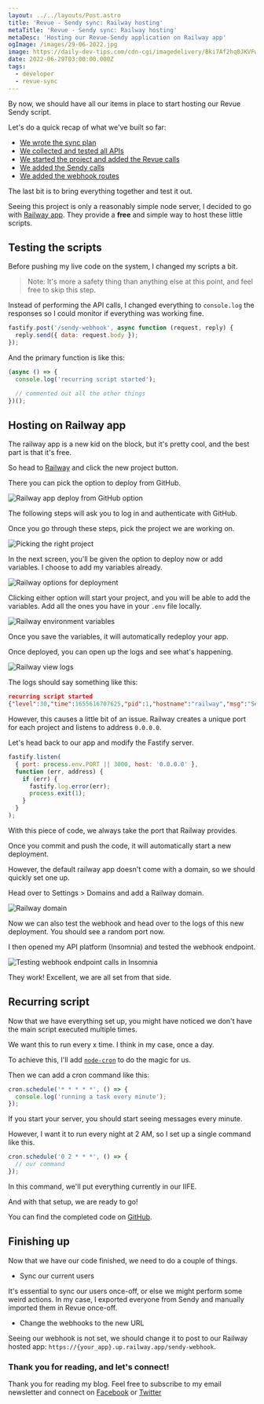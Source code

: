 ```yaml
---
layout: ../../layouts/Post.astro
title: 'Revue - Sendy sync: Railway hosting'
metaTitle: 'Revue - Sendy sync: Railway hosting'
metaDesc: 'Hosting our Revue-Sendy application on Railway app'
ogImage: /images/29-06-2022.jpg
image: https://daily-dev-tips.com/cdn-cgi/imagedelivery/Bki7Af2hq0JKVFw1XYYMQg/85bf9e29-897c-434f-9957-184a3c10ba00
date: 2022-06-29T03:00:00.000Z
tags:
  - developer
  - revue-sync
---
```


By now, we should have all our items in place to start hosting our Revue Sendy script.

Let's do a quick recap of what we've built so far:

- [We wrote the sync plan](https://daily-dev-tips.com/posts/writing-a-revue-sync-plan/)
- [We collected and tested all APIs](https://daily-dev-tips.com/posts/revue-sendy-sync-collecting-the-apis/)
- [We started the project and added the Revue calls](https://daily-dev-tips.com/posts/revue-sendy-sync-project-setup-revue-calls/)
- [We added the Sendy calls](https://daily-dev-tips.com/posts/revue-sendy-sync-sendy-calls/)
- [We added the webhook routes](https://daily-dev-tips.com/posts/revue-sendy-sync-webhook-routes/)

The last bit is to bring everything together and test it out.

Seeing this project is only a reasonably simple node server, I decided to go with [Railway app](https://daily-dev-tips.com/posts/hosting-a-discord-bot-on-railway/). They provide a **free** and simple way to host these little scripts.

## Testing the scripts

Before pushing my live code on the system, I changed my scripts a bit.

> Note: It's more a safety thing than anything else at this point, and feel free to skip this step.

Instead of performing the API calls, I changed everything to `console.log` the responses so I could monitor if everything was working fine.

```js
fastify.post('/sendy-webhook', async function (request, reply) {
  reply.send({ data: request.body });
});
```

And the primary function is like this:

```js
(async () => {
  console.log('recurring script started');

  // commented out all the other things
})();
```

## Hosting on Railway app

The railway app is a new kid on the block, but it's pretty cool, and the best part is that it's free.

So head to [Railway](https://railway.app/) and click the new project button.

There you can pick the option to deploy from GitHub.

![Railway app deploy from GitHub option](https://cdn.hashnode.com/res/hashnode/image/upload/v1655618592385/Ksc5l0gM_.png)

The following steps will ask you to log in and authenticate with GitHub.

Once you go through these steps, pick the project we are working on.

![Picking the right project](https://cdn.hashnode.com/res/hashnode/image/upload/v1655618669331/leA1JPyx_.png)

In the next screen, you'll be given the option to deploy now or add variables.
I choose to add my variables already.

![Railway options for deployment](https://cdn.hashnode.com/res/hashnode/image/upload/v1655618739189/_PxYTaIdJ.png)

Clicking either option will start your project, and you will be able to add the variables.
Add all the ones you have in your `.env` file locally.

![Railway environment variables](https://cdn.hashnode.com/res/hashnode/image/upload/v1655618803619/lIS9t4hS3.png)

Once you save the variables, it will automatically redeploy your app.

Once deployed, you can open up the logs and see what's happening.

![Railway view logs](https://cdn.hashnode.com/res/hashnode/image/upload/v1655619074989/dgVWSixrd.png)

The logs should say something like this:

```json
recurring script started
{"level":30,"time":1655616707625,"pid":1,"hostname":"railway","msg":"Server listening at http://127.0.0.1:3000";}
```

However, this causes a little bit of an issue.
Railway creates a unique port for each project and listens to address `0.0.0.0`.

Let's head back to our app and modify the Fastify server.

```js
fastify.listen(
  { port: process.env.PORT || 3000, host: '0.0.0.0' },
  function (err, address) {
    if (err) {
      fastify.log.error(err);
      process.exit(1);
    }
  }
);
```

With this piece of code, we always take the port that Railway provides.

Once you commit and push the code, it will automatically start a new deployment.

However, the default railway app doesn't come with a domain, so we should quickly set one up.

Head over to Settings > Domains and add a Railway domain.

![Railway domain](https://cdn.hashnode.com/res/hashnode/image/upload/v1655619360081/WMFhIGFad.png)

Now we can also test the webhook and head over to the logs of this new deployment. You should see a random port now.

I then opened my API platform (Insomnia) and tested the webhook endpoint.

![Testing webhook endpoint calls in Insomnia](https://cdn.hashnode.com/res/hashnode/image/upload/v1655619463537/kUrsYRwoH.png)

They work! Excellent, we are all set from that side.

## Recurring script

Now that we have everything set up, you might have noticed we don't have the main script executed multiple times.

We want this to run every x time. I think in my case, once a day.

To achieve this, I'll add [`node-cron`](https://www.npmjs.com/package/node-cron) to do the magic for us.

Then we can add a cron command like this:

```js
cron.schedule('* * * * *', () => {
  console.log('running a task every minute');
});
```

If you start your server, you should start seeing messages every minute.

However, I want it to run every night at 2 AM, so I set up a single command like this.

```js
cron.schedule('0 2 * * *', () => {
  // our command
});
```

In this command, we'll put everything currently in our IIFE.

And with that setup, we are ready to go!

You can find the completed code on [GitHub](https://github.com/rebelchris/revue-sendy-sync).

## Finishing up

Now that we have our code finished, we need to do a couple of things.

- Sync our current users

It's essential to sync our users once-off, or else we might perform some weird actions.
In my case, I exported everyone from Sendy and manually imported them in Revue once-off.

- Change the webhooks to the new URL

Seeing our webhook is not set, we should change it to post to our Railway hosted app: `https://{your_app}.up.railway.app/sendy-webhook`.

### Thank you for reading, and let's connect!

Thank you for reading my blog. Feel free to subscribe to my email newsletter and connect on [Facebook](https://www.facebook.com/DailyDevTipsBlog) or [Twitter](https://twitter.com/DailyDevTips1)
